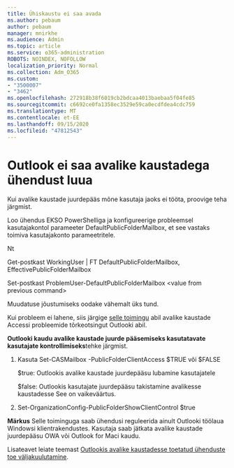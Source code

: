 ```yaml
---
title: Ühiskaustu ei saa avada
ms.author: pebaum
author: pebaum
manager: mnirkhe
ms.audience: Admin
ms.topic: article
ms.service: o365-administration
ROBOTS: NOINDEX, NOFOLLOW
localization_priority: Normal
ms.collection: Adm_O365
ms.custom:
- "3500007"
- "3462"
ms.openlocfilehash: 272918b38f6019cb2bdcaa4013baebaa5f04fe85
ms.sourcegitcommit: c6692ce0fa1358ec3529e59ca0ecdfdea4cdc759
ms.translationtype: MT
ms.contentlocale: et-EE
ms.lasthandoff: 09/15/2020
ms.locfileid: "47812543"
---
```

# <a name="outlook-cannot-connect-to-public-folders"></a>Outlook ei saa avalike kaustadega ühendust luua

Kui avalike kaustade juurdepääs mõne kasutaja jaoks ei tööta, proovige teha järgmist.

Loo ühendus EKSO PowerShelliga ja konfigureerige probleemsel kasutajakontol parameeter DefaultPublicFolderMailbox, et see vastaks toimiva kasutajakonto parameetritele.

Nt

Get-postkast WorkingUser | FT DefaultPublicFolderMailbox, EffectivePublicFolderMailbox

Set-postkast ProblemUser-DefaultPublicFolderMailbox \<value from previous command>

Muudatuse jõustumiseks oodake vähemalt üks tund.

Kui probleem ei lahene, siis järgige [selle toimingu](https://aka.ms/pfcte) abil avalike kaustade Accessi probleemide tõrkeotsingut Outlooki abil.
 
**Outlooki kaudu avalike kaustade juurde pääsemiseks kasutatavate kasutajate kontrollimiseks**tehke järgmist.

1.  Kasuta Set-CASMailbox <mailboxname> -PublicFolderClientAccess $TRUE või $FALSE  
      
    $true: Outlookis avalike kaustade juurdepääsu lubamine kasutajatele  
      
    $false: Outlookis kasutajate juurdepääsu takistamine avalikesse kaustadesse See on vaikeväärtus.  
        
2.  Set-OrganizationConfig-PublicFolderShowClientControl $true   
      
**Märkus** Selle toiminguga saab ühendusi reguleerida ainult Outlooki töölaua Windowsi klientrakendustes. Kasutaja saab jätkata avalike kaustade juurdepääsu OWA või Outlook for Maci kaudu.
 
Lisateavet leiate teemast [Outlookis avalike kaustadesse toetatud ühenduste toe väljakuulutamine](https://aka.ms/controlpf).